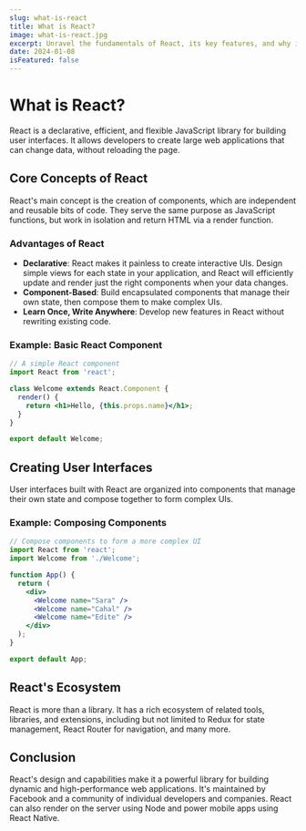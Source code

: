 ```yaml
---
slug: what-is-react
title: What is React?
image: what-is-react.jpg
excerpt: Unravel the fundamentals of React, its key features, and why it is a top choice for modern web development.
date: 2024-01-08
isFeatured: false
---
```


# What is React?

React is a declarative, efficient, and flexible JavaScript library for building user interfaces. It allows developers to create large web applications that can change data, without reloading the page.

## Core Concepts of React

React's main concept is the creation of components, which are independent and reusable bits of code. They serve the same purpose as JavaScript functions, but work in isolation and return HTML via a render function.

### Advantages of React

- **Declarative**: React makes it painless to create interactive UIs. Design simple views for each state in your application, and React will efficiently update and render just the right components when your data changes.
- **Component-Based**: Build encapsulated components that manage their own state, then compose them to make complex UIs.
- **Learn Once, Write Anywhere**: Develop new features in React without rewriting existing code.

### Example: Basic React Component

```jsx
// A simple React component
import React from 'react';

class Welcome extends React.Component {
  render() {
    return <h1>Hello, {this.props.name}</h1>;
  }
}

export default Welcome;
```

## Creating User Interfaces

User interfaces built with React are organized into components that manage their own state and compose together to form complex UIs.

### Example: Composing Components

```jsx
// Compose components to form a more complex UI
import React from 'react';
import Welcome from './Welcome';

function App() {
  return (
    <div>
      <Welcome name="Sara" />
      <Welcome name="Cahal" />
      <Welcome name="Edite" />
    </div>
  );
}

export default App;
```

## React's Ecosystem

React is more than a library. It has a rich ecosystem of related tools, libraries, and extensions, including but not limited to Redux for state management, React Router for navigation, and many more.

## Conclusion

React's design and capabilities make it a powerful library for building dynamic and high-performance web applications. It's maintained by Facebook and a community of individual developers and companies. React can also render on the server using Node and power mobile apps using React Native.
